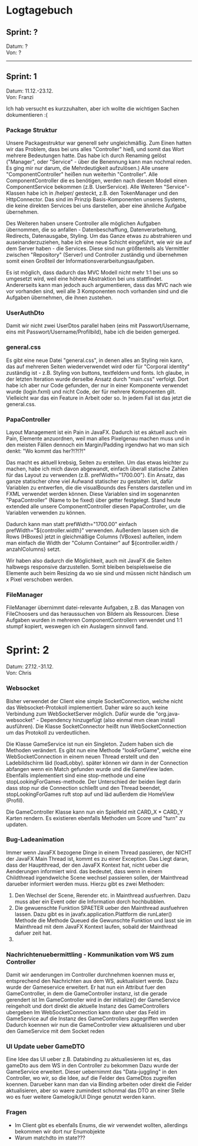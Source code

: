 # Logtagebuch

## Sprint: ?

Datum: ? <br> Von: ?

--- 

## Sprint: 1

Datum: 11.12.-23.12. <br> Von: Franzi

Ich hab versucht es kurzzuhalten, aber ich wollte die wichtigen Sachen dokumentieren :(

### Package Struktur

Unsere Packagestruktur war generell sehr ungleichmäßig. Zum Einen hatten wir das Problem, dass bei uns alles
"Controller" hieß, und somit das Wort mehrere Bedeutungen hatte. Das habe ich durch Renaming gelöst ("Manager", oder
"Service" - über die Benennung kann man nochmal reden. Es ging mir nur darum, die Mehrdeutigkeit aufzulösen.) Alle
unsere "ComponentController" heißen nun weiterhin "Controller". Alle ComponentController die es benötigen, werden nach
diesem Modell einen ComponentService bekommen (z.B. UserService). Alle Weiteren "Service"-Klassen habe ich in /helper/
gesteckt, z.B. den TokenManager und den HttpConnector. Das sind im Prinzip Basis-Komponenten unseres Systems, die keine
direkten Services bei uns darstellen, aber eine ähnliche Aufgabe übernehmen.

Des Weiteren haben unsere Controller alle möglichen Aufgaben übernommen, die so anfallen - Datenbeschaffung,
Datenverarbeitung, Redirects, Datenausgabe, Styling. Um das Ganze etwas zu abstrahieren und auseinanderzuziehen, habe
ich eine neue Schicht eingeführt, wie wir sie auf dem Server haben - die Services. Diese sind nun größtenteils als
Vermittler zwischen "Repository" (Server) und Controller zuständig und übernehmen somit einen Großteil der
Informationsverarbeitungsaufgaben.

Es ist möglich, dass dadurch das MVC Modell nicht mehr 1:1 bei uns so umgesetzt wird, weil eine höhere Abstraktion bei
uns stattfindet. Andererseits kann man jedoch auch argumentieren, dass das MVC nach wie vor vorhanden sind, weil alle 3
Komponenten noch vorhanden sind und die Aufgaben übernehmen, die ihnen zustehen.

### UserAuthDto

Damit wir nicht zwei UserDtos parallel haben (eins mit Passwort/Username, eins mit Passwort/Username/Profilbild), habe
ich die beiden gemerged.

### general.css

Es gibt eine neue Datei "general.css", in denen alles an Styling rein kann, das auf mehreren Seiten wiederverwendet wird
oder für "Corporal identity" zuständig ist - z.B. Styling von buttons, textfeldern und fonts. Ich glaube, in der letzten
Iteration wurde derselbe Ansatz durch "main.css" verfolgt. Dort habe ich aber nur Code gefunden, der nur in einer
Komponente verwendet wurde (login.fxml) und nicht Code, der für mehrere Komponenten gilt. Vielleicht war das ein Feature
in Arbeit oder so. In jedem Fall ist das jetzt die general.css.

### PapaController

Layout Management ist ein Pain in JavaFX. Dadurch ist es aktuell auch ein Pain, Elemente anzuordnen, weil man alles
Pixelgenau machen muss und in den meisten Fällen dennoch ein Margin/Padding irgendwo hat wo man sich denkt: "Wo kommt
das her?!?!?!"

Das macht es aktuell krebsig, Seiten zu erstellen. Um das etwas leichter zu machen, habe ich mich davon abgewandt,
einfach überall statische Zahlen für das Layout zu verwenden (z.B. prefWidth="1700.00"). Ein Ansatz, das ganze
statischer ohne viel Aufwand statischer zu gestalten ist, dafür Variablen zu entwerfen, die die visualBounds des
Fensters darstellen und im FXML verwendet werden können. Diese Variablen sind im sogenannten "PapaController" (Name to
be fixed) über getter festgelegt. Stand heute extended alle unsere ComponentController diesen PapaController, um die
Variablen verwenden zu können.

Dadurch kann man statt prefWidth="1700.00" einfach prefWidth="${controller.width}" verwenden. Außerdem lassen sich die
Rows (HBoxes) jetzt in gleichmäßige Columns (VBoxes) aufteilen, indem man einfach die Width der "Column Container" auf
${controller.width / anzahlColumns} setzt.

Wir haben also dadurch die Möglichkeit, auch mit JavaFX die Seiten halbwegs responsive darzustellen. Somit bleiben
beispielsweise die Elemente auch beim Resizing da wo sie sind und müssen nicht händisch um x Pixel verschoben werden.

### FileManager

FileManager übernimmt datei-relevante Aufgaben, z.B. das Managen von FileChoosers und das heraussuchen von Bildern als
Ressourcen. Diese Aufgaben wurden in mehreren ComponentControllern verwendet und 1:1 stumpf kopiert, weswegen ich ein
Auslagern sinnvoll fand.


# Sprint: 2

Datum: 27.12.-31.12. <br> Von: Chris

### Websocket

Bisher verwendet der Client eine simple SocketConnection, welche nicht das Websocket-Protokoll implementiert. Daher wäre 
so auch keine Verbindung zum WebSocketServer möglich. Dafür wurde die "org.java-websocket" - Dependency hinzugefügt (also einmal mvn clean install ausführen).
Die Klasse SocketConnector heißt nun WebSocketConnection um das Protokoll zu verdeutlichen. 

Die Klasse GameService ist nun ein Singleton. Zudem haben sich die Methoden verändert. Es gibt nun eine Methode "lookForGame", welche eine WebSocketConnection
in einem neuen Thread erstellt und den Ladebildschirm läd (loadLobby). später können wir dann in der Connection abfangen wenn ein Match gefunden wurde und 
die GameView laden. Ebenfalls implementiert sind eine stop-methode und eine stopLookingForGames-methode. Der Unterschied der beiden liegt darin dass stop nur
die Connection schließt und den Thread beendet, stopLookingForGames ruft stop auf und läd außerdem die HomeView (Profil).

Die GameController Klasse kann nun ein Spielfeld mit CARD_X * CARD_Y Karten rendern. Es existieren ebenfalls Methoden um Score und "turn" zu updaten.

### Bug-Ladeanimation
Immer wenn JavaFX bezogene Dinge in einem Thread passieren, der NICHT der JavaFX Main Thread ist, kommt es zu einer Exception.
Das Liegt daran, dass der Hauptthread, der den JavaFX Kontext hat, nicht ueber die Aenderungen informiert wird.
das bedeutet, dass wenn in einem Childthread irgendwelche Scene wechsel passieren sollen, der Mainthread darueber informiert werden muss.
Hierzu gibt es zwei Methoden:
1. Den Wechsel der Scene, Rerender etc. in Mainthread ausfuerhren. Dazu muss aber ein Event oder die Information dorch hochbubblen.
2. Die gewuenschte Funktion SPAETER ueber den Mainthread ausfuehren lassen. Dazu gibt es in javafx.application.Plattform die runLater() Methode
die Methode Queued die Gewunschte Funktion und lasst sie im Mainthread mit dem JavaFX Kontext laufen, sobald der Mainthread dafuer zeit hat.
3. 

### Nachrichtenuebermittling - Kommunikation vom WS zum Controller
Damit wir aenderungen im Controller durchnehmen koennen muss er, entsprechend den Nachrichten aus dem WS, auktualisiert werde.
Dazu wurde der Gameservice erweitert. 
Er hat nun ein Attribut fuer den GameController, in dem die GameController instanz, ist die gerade gerendert ist
Im GameController wird in der initialize() der GameService reingeholt und dort direkt die aktuelle Instanz des GameControllers ubergeben
Im WebSocketConnection kann dann uber das Feld im GameService auf die Instanz des GameControllers zugegriffen werden
Dadurch koennen wir nun die GameController view aktualisieren und uber den GameService mit dem Socket reden

### UI Update ueber GameDTO
Eine Idee das UI ueber z.B. Databinding zu aktualiesieren ist es, das gameDto aus dem WS in den Controller zu bekommen
Dazu wurde der GameService erweitert. Dieser uebernimmt das "Data-juggling" in den Controller, wo wir, so die Idee, auf die Felder des GameDtos
zugreifen koennen. Darueber kann man dan via Binding arbeiten oder direkt die Felder aktualisieren, aber so waere zumindest schonmal
das DTO an einer Stelle wo es fuer weitere Gamelogik/UI Dinge genutzt werden kann.

### Fragen
- Im Client gibt es ebenfalls Enums, die wir verwendet wollten, allerdings bekommen wir dort nur Enumobjekte
- Warum matchdto im state???
